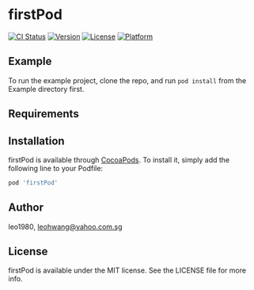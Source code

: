 # firstPod

[![CI Status](http://img.shields.io/travis/leo1980/firstPod.svg?style=flat)](https://travis-ci.org/leo1980/firstPod)
[![Version](https://img.shields.io/cocoapods/v/firstPod.svg?style=flat)](http://cocoapods.org/pods/firstPod)
[![License](https://img.shields.io/cocoapods/l/firstPod.svg?style=flat)](http://cocoapods.org/pods/firstPod)
[![Platform](https://img.shields.io/cocoapods/p/firstPod.svg?style=flat)](http://cocoapods.org/pods/firstPod)

## Example

To run the example project, clone the repo, and run `pod install` from the Example directory first.

## Requirements

## Installation

firstPod is available through [CocoaPods](http://cocoapods.org). To install
it, simply add the following line to your Podfile:

```ruby
pod 'firstPod'
```

## Author

leo1980, leohwang@yahoo.com.sg

## License

firstPod is available under the MIT license. See the LICENSE file for more info.

